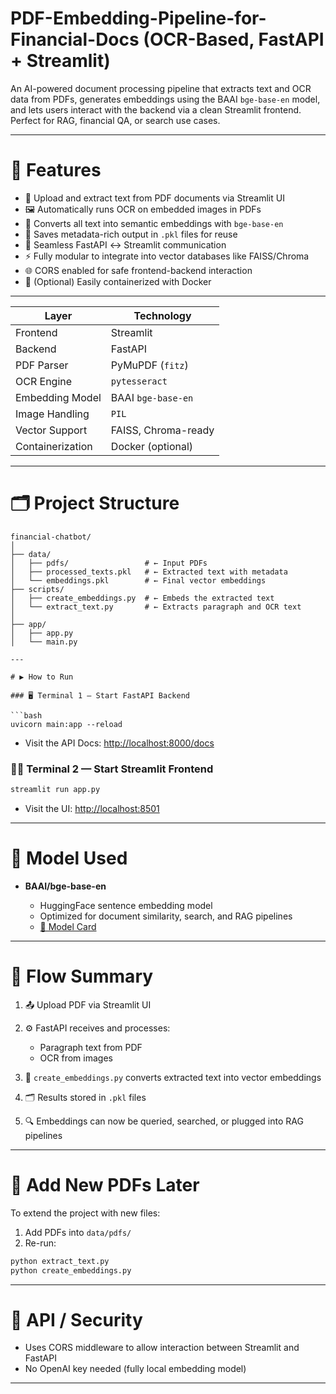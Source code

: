 # PDF-Embedding-Pipeline-for-Financial-Docs (OCR-Based, FastAPI + Streamlit)

An AI-powered document processing pipeline that extracts text and OCR data from PDFs, generates embeddings using the BAAI `bge-base-en` model, and lets users interact with the backend via a clean Streamlit frontend. Perfect for RAG, financial QA, or search use cases.

---

# 🚀 Features

* 📄 Upload and extract text from PDF documents via Streamlit UI
* 🖼️ Automatically runs OCR on embedded images in PDFs
* 🧠 Converts all text into semantic embeddings with `bge-base-en`
* 🧾 Saves metadata-rich output in `.pkl` files for reuse
* 🔁 Seamless FastAPI ↔ Streamlit communication
* ⚡ Fully modular to integrate into vector databases like FAISS/Chroma
* 🌐 CORS enabled for safe frontend-backend interaction
* 🐳 (Optional) Easily containerized with Docker

---

| Layer            | Technology          |
| ---------------- | ------------------- |
| Frontend         | Streamlit           |
| Backend          | FastAPI             |
| PDF Parser       | PyMuPDF (`fitz`)    |
| OCR Engine       | `pytesseract`       |
| Embedding Model  | BAAI `bge-base-en`  |
| Image Handling   | `PIL`               |
| Vector Support   | FAISS, Chroma-ready |
| Containerization | Docker (optional)   |

---
# 🗂️ Project Structure

```
financial-chatbot/
│
├── data/
│   ├── pdfs/                 # ← Input PDFs
│   ├── processed_texts.pkl   # ← Extracted text with metadata
│   └── embeddings.pkl        # ← Final vector embeddings
├── scripts/
│   ├── create_embeddings.py  # ← Embeds the extracted text
│   └── extract_text.py       # ← Extracts paragraph and OCR text
│
├── app/
│   ├── app.py
│   └── main.py

---

# ▶️ How to Run

### 🖥️ Terminal 1 — Start FastAPI Backend

```bash
uvicorn main:app --reload
```

* Visit the API Docs: [http://localhost:8000/docs](http://localhost:8000/docs)

### 🧑‍💻 Terminal 2 — Start Streamlit Frontend

```bash
streamlit run app.py
```

* Visit the UI: [http://localhost:8501](http://localhost:8501)

---

# 🧠 Model Used

* **BAAI/bge-base-en**

  * HuggingFace sentence embedding model
  * Optimized for document similarity, search, and RAG pipelines
  * [🔗 Model Card](https://huggingface.co/BAAI/bge-base-en)

---

# 📌 Flow Summary

1. 📤 Upload PDF via Streamlit UI
2. ⚙️ FastAPI receives and processes:

   * Paragraph text from PDF
   * OCR from images
3. 🧠 `create_embeddings.py` converts extracted text into vector embeddings
4. 🗂️ Results stored in `.pkl` files
5. 🔍 Embeddings can now be queried, searched, or plugged into RAG pipelines

---

# 🧩 Add New PDFs Later

To extend the project with new files:

1. Add PDFs into `data/pdfs/`
2. Re-run:

```bash
python extract_text.py
python create_embeddings.py
```

---

# 🔐 API / Security

* Uses CORS middleware to allow interaction between Streamlit and FastAPI
* No OpenAI key needed (fully local embedding model)

---
